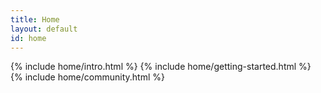 ```yaml
---
title: Home
layout: default
id: home
---
```


{% include home/intro.html %}
{% include home/getting-started.html %}
{% include home/community.html %}
